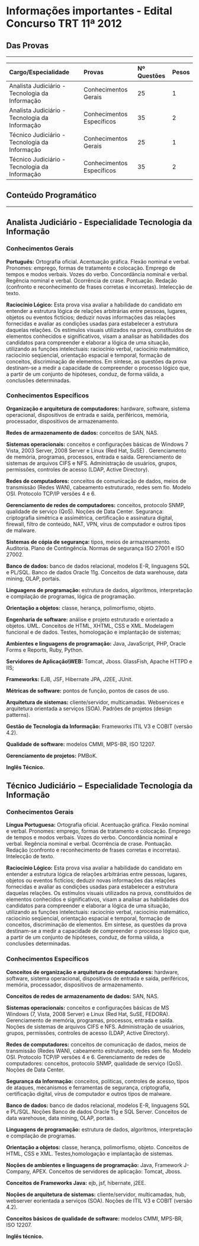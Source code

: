 # Informações importantes - Edital Concurso TRT 11ª 2012

## Das Provas
***

| Cargo/Especialidade                             | Provas                      | Nº Questões    | Pesos   |
| :---------------------------------------------- | :-------------------------- | :------------- | :------ |
| Analista Judiciário - Tecnologia da Informação  | Conhecimentos Gerais        | 25             | 1       |
| Analista Judiciário - Tecnologia da Informação  | Conhecimentos Específicos   | 35             | 2       |
| Técnico Judiciário - Tecnologia da Informação   | Conhecimentos Gerais        | 25             | 1       |
| Técnico Judiciário - Tecnologia da Informação   | Conhecimentos Específicos   | 35             | 2       |

## Conteúdo Programático
***

## Analista Judiciário - Especialidade Tecnologia da Informação

### Conhecimentos Gerais

**Português:** Ortografia oficial. Acentuação gráfica. Flexão nominal e verbal. Pronomes: emprego, formas de tratamento e colocação. Emprego de tempos e modos verbais. Vozes do verbo. Concordância nominal e verbal. Regência nominal e verbal. Ocorrência de crase. Pontuação. Redação (confronto e reconhecimento de frases corretas e incorretas). Intelecção de texto.

**Raciocínio Lógico:** Esta prova visa avaliar a habilidade do candidato em entender a estrutura lógica de relações arbitrárias entre pessoas, lugares, objetos ou eventos fictícios; deduzir novas informações das relações fornecidas e avaliar as condições usadas para estabelecer a estrutura daquelas relações. Os estímulos visuais utilizados na prova, constituídos de elementos conhecidos e significativos, visam a analisar as habilidades dos candidatos para compreender e elaborar a lógica de uma situação, utilizando as funções intelectuais: raciocínio verbal, raciocínio matemático, raciocínio seqüencial, orientação espacial e temporal, formação de conceitos, discriminação de elementos. Em síntese, as questões da prova destinam-se a medir a capacidade de compreender o processo lógico que, a partir de um conjunto de hipóteses, conduz, de forma válida, a conclusões determinadas.

### Conhecimentos Específicos

**Organização e arquitetura de computadores:** hardware, software, sistema operacional, dispositivos de entrada e saída, periféricos, memória, processador, dispositivos de armazenamento. 

**Redes de armazenamento de dados:** conceitos de SAN, NAS. 

**Sistemas operacionais:** conceitos e configurações básicas de Windows 7 Vista, 2003 Server, 2008 Server e Linux (Red Hat, SuSE) . Gerenciamento de memória, programas, processos, entrada e saída. Gerenciamento de sistemas de arquivos CIFS e NFS. Administração de usuários, grupos, permissões, controles de acesso (LDAP, Active Directory). 

**Redes de computadores:** conceitos de comunicação de dados, meios de transmissão (Redes WAN), cabeamento estruturado, redes sem fio. Modelo OSI. Protocolo TCP/IP versões 4 e 6. 

**Gerenciamento de redes de computadores:** conceitos, protocolo SNMP, qualidade de serviço (QoS). Noções de Data Center. Segurança: criptografia simétrica e assimétrica, certificação e assinatura digital, firewall, filtro de conteúdo, NAT, VPN, vírus de computador e outros tipos de malware. 

**Sistemas de cópia de segurança:** tipos, meios de armazenamento. Auditoria. Plano de Contingência. Normas de segurança ISO 27001 e ISO 27002. 

**Banco de dados:** banco de dados relacional, modelos E-R, linguagens SQL e PL/SQL. Banco de dados Oracle 11g. Conceitos de data warehouse, data mining, OLAP, portais. 

**Linguagens de programação:** estrutura de dados, algoritmos, interpretação e compilação de programas, lógica de programação. 

**Orientação a objetos:** classe, herança, polimorfismo, objeto. 

**Engenharia de software:** análise e projeto estruturado e orientado a objetos. UML. Conceitos de HTML, XHTML, CSS e XML. Modelagem funcional e de dados. Testes, homologação e implantação de sistemas; 

**Ambientes e linguagens de programação:** Java, JavaScript, PHP, Oracle Forms e Reports, Ruby, Python. 

**Servidores de Aplicação\WEB:** Tomcat, Jboss. GlassFish, Apache HTTPD e IIS; 

**Frameworks:** EJB, JSF, Hibernate JPA, J2EE, JUnit. 

**Métricas de software:** pontos de função, pontos de casos de uso. 

**Arquitetura de sistemas:** cliente/servidor, multicamadas. Webservices e arquitetura orientada a serviços (SOA). Padrões de projetos (design patterns). 

**Gestão de Tecnologia da Informação:** Frameworks ITIL V3 e COBIT (versão 4.2). 

**Qualidade de software:** modelos CMMI, MPS-BR, ISO 12207.

**Gerenciamento de projetos:** PMBoK.

**Inglês Técnico.**

## Técnico Judiciário − Especialidade Tecnologia da Informação

### Conhecimentos Gerais

**Língua Portuguesa:** Ortografia oficial. Acentuação gráfica. Flexão nominal e verbal. Pronomes: emprego, formas de tratamento e colocação. Emprego de tempos e modos verbais. Vozes do verbo. Concordância nominal e verbal. Regência nominal e verbal. Ocorrência de crase. Pontuação. Redação (confronto e reconhecimento de frases corretas e incorretas). Intelecção de texto.

**Raciocínio Lógico:** Esta prova visa avaliar a habilidade do candidato em entender a estrutura lógica de relações arbitrárias entre pessoas, lugares, objetos ou eventos fictícios; deduzir novas informações das relações fornecidas e avaliar as condições usadas para estabelecer a estrutura daquelas relações. Os estímulos visuais utilizados na prova, constituídos de elementos conhecidos e significativos, visam a analisar as habilidades dos candidatos para compreender e elaborar a lógica de uma situação, utilizando as funções intelectuais: raciocínio verbal, raciocínio matemático, raciocínio seqüencial, orientação espacial e temporal, formação de conceitos, discriminação de elementos. Em síntese, as questões da prova destinam-se a medir a capacidade de
compreender o processo lógico que, a partir de um conjunto de hipóteses, conduz, de forma válida, a conclusões determinadas.

### Conhecimentos Específicos

**Conceitos de organização e arquitetura de computadores:** hardware, software, sistema operacional, dispositivos de entrada e saída, periféricos, memória, processador, dispositivos de armazenamento. 

**Conceitos de redes de armazenamento de dados:** SAN, NAS. 

**Sistemas operacionais:** conceitos e configurações básicas de MS Windows (7, Vista, 2008 Server) e Linux (Red Hat, SuSE, FEDORA). Gerenciamento de memória, programas, processos, entrada e saída. Noções de sistemas de arquivos CIFS e NFS. Administração de usuários, grupos, permissões, controles de acesso (LDAP, Active Directory). 

**Redes de computadores:** conceitos de comunicação de dados, meios de transmissão (Redes WAN), cabeamento estruturado, redes sem fio. Modelo OSI. Protocolo TCP/IP versões 4 e 6. Gerenciamento de redes de computadores: conceitos, protocolo SNMP, qualidade de serviço (QoS). Noções de Data Center. 

**Segurança da Informação:** conceitos, políticas, controles de acesso, tipos de ataques, mecanismos e ferramentas de segurança, criptografia, certificação digital, vírus de computador e outros tipos de malware. 

**Banco de dados:** banco de dados relacional, modelos E-R, linguagens SQL e PL/SQL. Noções Banco de dados Oracle 11g e SQL Server. Conceitos de data warehouse, data mining, OLAP, portais.

**Linguagens de programação:** estrutura de dados, algoritmos, interpretação e compilação de programas.

**Orientação a objetos:** classe, herança, polimorfismo, objeto. Conceitos de HTML, CSS e XML. Testes,homologação e implantação de sistemas. 

**Noções de ambientes e linguagens de programação:** Java, Framework J-Company, APEX. Conceitos de servidores de aplicação: Tomcat, Jboss. 

**Conceitos de Frameworks Java:** ejb, jsf, hibernate, j2EE. 

**Noções de arquitetura de sistemas:** cliente/servidor, multicamadas, hub, webserver eorientada a serviços (SOA). Noções de ITIL V3 e COBIT (versão 4.2). 

**Conceitos básicos de qualidade de software:** modelos CMMI, MPS-BR, ISO 12207. 

**Inglês técnico.**